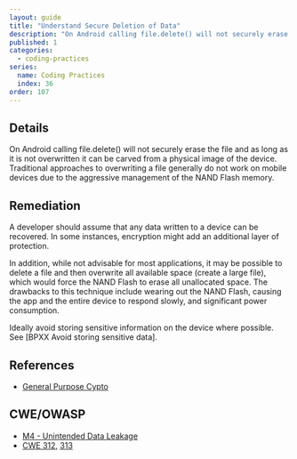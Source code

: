 ```yaml
---
layout: guide
title: "Understand Secure Deletion of Data"
description: "On Android calling file.delete() will not securely erase the file and as long as it is not overwritten it can be carved from a physical image of the device."
published: 1
categories:
  - coding-practices
series:
  name: Coding Practices
  index: 36
order: 107
--- 
```


## Details 

On Android calling file.delete() will not securely erase the file and as long as it is not overwritten it can be carved from a physical image of the device. Traditional approaches to overwriting a file generally do not work on mobile devices due to the aggressive management of the NAND Flash memory.

## Remediation

A developer should assume that any data written to a device can be recovered. In some instances, encryption might add an additional layer of protection.

In addition, while not advisable for most applications, it may be possible to delete a file and then overwrite all available space (create a large file), which would force the NAND Flash to erase all unallocated space. The drawbacks to this technique include wearing out the NAND Flash, causing the app and the entire device to respond slowly, and significant power consumption.

Ideally avoid storing sensitive information on the device where possible. See [BPXX Avoid storing sensitive data].

## References 

 * [General Purpose Cypto](https://developer.apple.com/library/mac/documentation/security/conceptual/cryptoservices/GeneralPurposeCrypto/GeneralPurposeCrypto.html)
 
## CWE/OWASP

 * [M4 - Unintended Data Leakage](https://www.owasp.org/index.php/Mobile_Top_10_2014-M4)
 * [CWE 312](http://cwe.mitre.org/data/definitions/312.html), [313](http://cwe.mitre.org/data/definitions/313.html)
